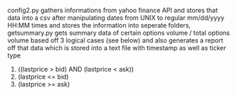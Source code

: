 config2.py gathers informations from yahoo finance API and stores that data into a csv after manipulating dates from UNIX to regular mm/dd/yyyy HH:MM times and stores the information into seperate folders, getsummary.py gets summary data of certain options volume / total options volume based off 3 logical cases (see below) and also generates a report off that data which is stored into a text file with timestamp as well as ticker type
1) ((lastprice > bid) AND (lastprice < ask))
2) (lastprice <= bid)
3) (lastprice >= ask)
